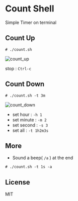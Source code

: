 # Count Shell
Simple Timer on terminal

## Count Up
```
# ./count.sh
```
![count_up](https://cloud.githubusercontent.com/assets/8287121/11087667/98e93304-889f-11e5-8fe4-346a15f2c5de.gif)

stop : `Ctrl-c`


## Count Down
```
# ./count.sh -t 3m
```
![count_down](https://cloud.githubusercontent.com/assets/8287121/11087835/f051418a-88a0-11e5-92e0-7ec5e20c2c25.gif)


* set hour :  `-h 1 ` 
* set minute :  `-m 2 ` 
* set second :  `-s 3 `
* set all :  `-t 1h2m3s`


## More
* Sound a beep( `/a` ) at the end
```
# ./count.sh -t 1s -a
```

## License
MIT
